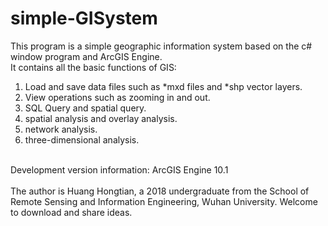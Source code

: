 # simple-GISystem
This program is a simple geographic information system based on the c# window program and ArcGIS Engine. <br>
It contains all the basic functions of GIS: <br>
1. Load and save data files such as *mxd files and *shp vector layers.<br>
2. View operations such as zooming in and out.<br>
3. SQL Query and spatial query.<br>
4. spatial analysis and overlay analysis.<br>
5. network analysis.<br>
6. three-dimensional analysis.<br>
<br>
Development version information: ArcGIS Engine 10.1 <br>
<br>
The author is Huang Hongtian, a 2018 undergraduate from the School of Remote Sensing and Information Engineering, Wuhan University. Welcome to download and share ideas.
